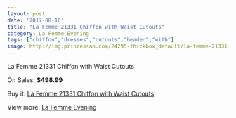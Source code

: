 ```yaml
---
layout: post
date: '2017-08-10'
title: "La Femme 21331 Chiffon with Waist Cutouts"
category: La Femme Evening
tags: ["chiffon","dresses","cutouts","beaded","with"]
image: http://img.princessan.com/24295-thickbox_default/la-femme-21331-chiffon-with-waist-cutouts.jpg
---
```

La Femme 21331 Chiffon with Waist Cutouts

On Sales: **$498.99**
<a href="https://www.princessan.com/en/la-femme-evening/11226-la-femme-21331-chiffon-with-waist-cutouts.html"><amp-img layout="responsive" width="600" height="600" src="//img.princessan.com/24295-thickbox_default/la-femme-21331-chiffon-with-waist-cutouts.jpg" alt="La Femme 21331 Chiffon with Waist Cutouts 0" /></a>
<a href="https://www.princessan.com/en/la-femme-evening/11226-la-femme-21331-chiffon-with-waist-cutouts.html"><amp-img layout="responsive" width="600" height="600" src="//img.princessan.com/24296-thickbox_default/la-femme-21331-chiffon-with-waist-cutouts.jpg" alt="La Femme 21331 Chiffon with Waist Cutouts 1" /></a>

Buy it: [La Femme 21331 Chiffon with Waist Cutouts](https://www.princessan.com/en/la-femme-evening/11226-la-femme-21331-chiffon-with-waist-cutouts.html "La Femme 21331 Chiffon with Waist Cutouts")

View more: [La Femme Evening](https://www.princessan.com/en/29-la-femme-evening "La Femme Evening")